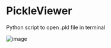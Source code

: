 # PickleViewer
Python script to open .pkl file in terminal 


![image](https://user-images.githubusercontent.com/97762325/188929627-3121444e-3995-401f-a28f-14ae63d52f2e.png)
